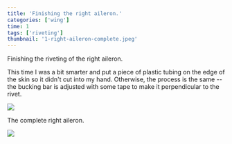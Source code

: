 ```yaml
---
title: 'Finishing the right aileron.'
categories: ['wing']
time: 1
tags: ['riveting']
thumbnail: '1-right-aileron-complete.jpeg'
---
```


Finishing the riveting of the right aileron.

<!-- more -->

This time I was a bit smarter and put a piece of plastic tubing on the edge of the skin so it didn't cut into my hand. Otherwise, the process is the same -- the bucking bar is adjusted with some tape to make it perpendicular to the rivet.

![](./0-avoiding-skin-scratches.jpeg)

The complete right aileron.

![](./1-right-aileron-complete.jpeg)